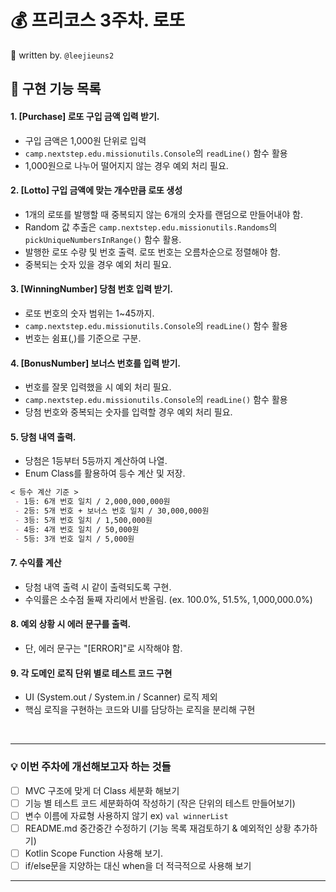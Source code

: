 # 💰 프리코스 3주차. 로또

📌 written by. `@leejieuns2`

## 🚀 구현 기능 목록

#### 1. [Purchase] 로또 구입 금액 입력 받기.
- 구입 금액은 1,000원 단위로 입력
- `camp.nextstep.edu.missionutils.Console`의 `readLine()` 함수 활용
- 1,000원으로 나누어 떨어지지 않는 경우 예외 처리 필요.

#### 2. [Lotto] 구입 금액에 맞는 개수만큼 로또 생성
- 1개의 로또를 발행할 때 중복되지 않는 6개의 숫자를 랜덤으로 만들어내야 함.
- Random 값 추출은 `camp.nextstep.edu.missionutils.Randoms`의 `pickUniqueNumbersInRange()` 함수 활용.
- 발행한 로또 수량 및 번호 출력. 로또 번호는 오름차순으로 정렬해야 함.
- 중복되는 숫자 있을 경우 예외 처리 필요.

#### 3. [WinningNumber] 당첨 번호 입력 받기.
- 로또 번호의 숫자 범위는 1~45까지.
- `camp.nextstep.edu.missionutils.Console`의 `readLine()` 함수 활용
- 번호는 쉼표(,)를 기준으로 구분.

#### 4. [BonusNumber] 보너스 번호를 입력 받기.
- 번호를 잘못 입력했을 시 예외 처리 필요.
- `camp.nextstep.edu.missionutils.Console`의 `readLine()` 함수 활용
- 당첨 번호와 중복되는 숫자를 입력할 경우 예외 처리 필요.

#### 5. 당첨 내역 출력.
- 당첨은 1등부터 5등까지 계산하여 나열.
- Enum Class를 활용하여 등수 계산 및 저장.
```markdown
< 등수 계산 기준 >
 - 1등: 6개 번호 일치 / 2,000,000,000원
 - 2등: 5개 번호 + 보너스 번호 일치 / 30,000,000원
 - 3등: 5개 번호 일치 / 1,500,000원
 - 4등: 4개 번호 일치 / 50,000원
 - 5등: 3개 번호 일치 / 5,000원
 ```

#### 7. 수익률 계산
- 당첨 내역 출력 시 같이 출력되도록 구현.
- 수익률은 소수점 둘째 자리에서 반올림. (ex. 100.0%, 51.5%, 1,000,000.0%)

#### 8. 예외 상황 시 에러 문구를 출력.
- 단, 에러 문구는 "[ERROR]"로 시작해야 함.

#### 9. 각 도메인 로직 단위 별로 테스트 코드 구현
- UI (System.out / System.in / Scanner) 로직 제외
- 핵심 로직을 구현하는 코드와 UI를 담당하는 로직을 분리해 구현

<br>

---
### 💡 이번 주차에 개선해보고자 하는 것들

- [ ] MVC 구조에 맞게 더 Class 세분화 해보기
- [ ] 기능 별 테스트 코드 세분화하여 작성하기 (작은 단위의 테스트 만들어보기)
- [ ] 변수 이름에 자료형 사용하지 않기 ex) `val winnerList`
- [ ] README.md 중간중간 수정하기 (기능 목록 재검토하기 & 예외적인 상황 추가하기)
- [ ] Kotlin Scope Function 사용해 보기.
- [ ] if/else문을 지양하는 대신 when을 더 적극적으로 사용해 보기
---
